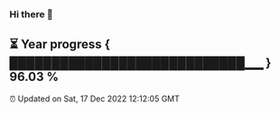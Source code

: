 ### Hi there 👋
⏳ Year progress { ████████████████████████████▁▁ } 96.03 %
---
⏰ Updated on Sat, 17 Dec 2022 12:12:05 GMT

